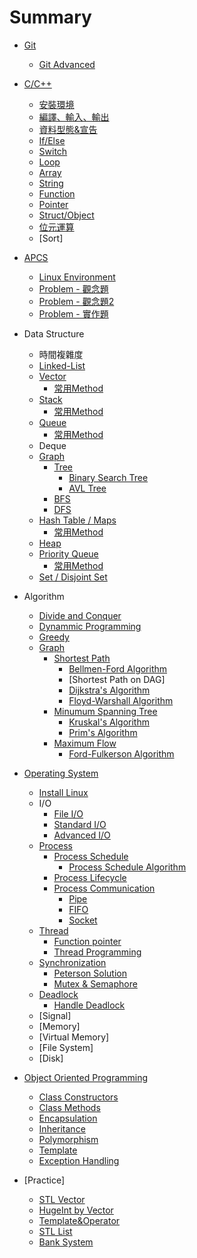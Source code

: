 # Summary
* [Git](cpp_sec/git_basic.md)
  * [Git Advanced](cpp_sec/git_advanced.md)

* [C/C++](cpp_sec/cpp.md)
  * [安裝環境](cpp_sec/install.md)
  * [編譯、輸入、輸出](cpp_sec/compile_io.md)
  * [資料型態&宣告](cpp_sec/Variable.md)
  * [If/Else](cpp_sec/if_else.md)
  * [Switch](cpp_sec/switch.md)
  * [Loop](cpp_sec/loop.md)
  * [Array](cpp_sec/array.md)
  * [String](cpp_sec/string.md)
  * [Function](cpp_sec/function.md)
  * [Pointer](cpp_sec/pointer.md)
  * [Struct/Object](cpp_sec/class.md)
  * [位元運算](cpp_sec/bitwise.md)
  * [Sort]
* [APCS](cpp_sec/apcs.md)
  * [Linux Environment](cpp_sec/linux_env.md)
  * [Problem - 觀念題](cpp_sec/problem_concept.md)
  * [Problem - 觀念題2](cpp_sec/problem_concept2.md)
  * [Problem - 實作題](cpp_sec/problem_coding.md) 
* Data Structure
  * 時間複雜度
  * [Linked-List](cpp_sec/list.md)
  * [Vector](cpp_sec/vector.md)
    * [常用Method](cpp_sec/vector_method.md)
  * [Stack](cpp_sec/stack.md)
    * [常用Method](cpp_sec/stack_method.md)
  * [Queue](cpp_sec/queue.md)
    * [常用Method](cpp_sec/queue_method.md)
  * Deque
  * [Graph](cpp_sec/graph.md)
    * [Tree](cpp_sec/tree.md)
      * [Binary Search Tree](cpp_sec/bst.md)
      * [AVL Tree](cpp_sec/avl.md)
    * [BFS](cpp_sec/bfs.md)
    * [DFS](cpp_sec/dfs.md)
  * [Hash Table / Maps](cpp_sec/hashmap.md)
    * [常用Method](cpp_sec/hashmap_method.md)
  * [Heap](cpp_sec/heap.md)
  * [Priority Queue](cpp_sec/priority_queue.md)
    * [常用Method](cpp_sec/priority_queue_method.md)
  * [Set / Disjoint Set](cpp_sec/set.md)
* Algorithm
  * [Divide and Conquer](cpp_sec/dc.md)
  * [Dynammic Programming](cpp_sec/dp.md)
  * [Greedy](cpp_sec/greedy.md)
  * [Graph](cpp_sec/graph.md)
    * [Shortest Path](cpp_sec/shortest_path.md)
      * [Bellmen-Ford Algorithm](cpp_sec/bf.md)
      * [Shortest Path on DAG]
      * [Dijkstra's Algorithm](cpp_sec/Dijkstra.md)
      * [Floyd-Warshall Algorithm](cpp_sec/fw.md)
    * [Minumum Spanning Tree](cpp_sec/mst.md)
      * [Kruskal's Algorithm](cpp_sec/kruskal.md)
      * [Prim's Algorithm](cpp_sec/prim.md)
    * [Maximum Flow](cpp_sec/maximum_flow.md)
      * [Ford-Fulkerson Algorithm](cpp_sec/ff.md)
* [Operating System](cpp_sec/os_overview.md)
  * [Install Linux](cpp_sec/installLinux.md)
  * I/O
    * [File I/O](cpp_sec/fileio.md)
    * [Standard I/O](cpp_sec/stdio.md)
    * [Advanced I/O](cpp_sec/advanceio.md)
  * [Process](cpp_sec/process.md)
    * [Process Schedule](cpp_sec/process_schedule.md)
      * [Process Schedule Algorithm](cpp_sec/process_schedule_algo.md)
    * [Process Lifecycle](cpp_sec/process_lifecycle.md)
    * [Process Communication](cpp_sec/process_communiation.md)
      * [Pipe](cpp_sec/pipe.md)
      * [FIFO](cpp_sec/fifo.md)
      * [Socket](cpp_sec/socket.md)
  * [Thread](cpp_sec/thread.md)
    * [Function pointer](cpp_sec/fp.md)
    * [Thread Programming](cpp_sec/thread_programming.md)
  * [Synchronization](cpp_sec/synchronization.md)
    * [Peterson Solution](cpp_sec/peterson.md)
    * [Mutex & Semaphore](cpp_sec/mutex.md)
  * [Deadlock](cpp_sec/deadlock.md)
    * [Handle Deadlock](cpp_sec/handle_deadlock.md)
  * [Signal]
  * [Memory]
  * [Virtual Memory]
  * [File System]
  * [Disk]
* [Object Oriented Programming](cpp_sec/oop.md)
  * [Class Constructors](cpp_sec/constructor.md)
  * [Class Methods](cpp_sec/method.md)
  * [Encapsulation](cpp_sec/encapsulation.md)
  * [Inheritance](cpp_sec/inheritance.md)
  * [Polymorphism](cpp_sec/polymorphism.md)
  * [Template](cpp_sec/template.md)
  * [Exception Handling](cpp_sec/exception.md)
  
* [Practice]
  * [STL Vector](cpp_sec/practice_vector.md)
  * [HugeInt by Vector](cpp_sec/practice_hugeint.md)
  * [Template&Operator](cpp_sec/practice_template.md)
  * [STL List](cpp_sec/practice_list.md)
  * [Bank System](cpp_sec/bankSystem.md)